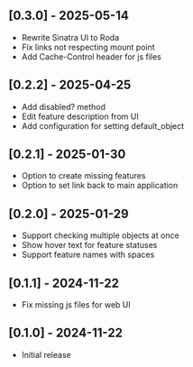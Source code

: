 ## [0.3.0] - 2025-05-14
- Rewrite Sinatra UI to Roda
- Fix links not respecting mount point
- Add Cache-Control header for js files

## [0.2.2] - 2025-04-25

- Add disabled? method
- Edit feature description from UI
- Add configuration for setting default_object

## [0.2.1] - 2025-01-30

- Option to create missing features
- Option to set link back to main application

## [0.2.0] - 2025-01-29

- Support checking multiple objects at once
- Show hover text for feature statuses
- Support feature names with spaces

## [0.1.1] - 2024-11-22

- Fix missing js files for web UI

## [0.1.0] - 2024-11-22

- Initial release
